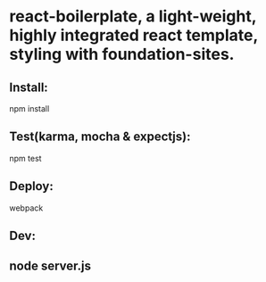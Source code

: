 # react-boilerplate, a light-weight, highly integrated react template, styling with foundation-sites.

## Install:
npm install

## Test(karma, mocha & expectjs): 
npm test

## Deploy:
webpack

## Dev:
## node server.js
